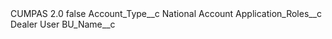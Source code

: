 <?xml version="1.0" encoding="UTF-8"?>
<CustomMetadata xmlns="http://soap.sforce.com/2006/04/metadata" xmlns:xsi="http://www.w3.org/2001/XMLSchema-instance" xmlns:xsd="http://www.w3.org/2001/XMLSchema">
    <label>CUMPAS 2.0</label>
    <protected>false</protected>
    <values>
        <field>Account_Type__c</field>
        <value xsi:type="xsd:string">National Account</value>
    </values>
    <values>
        <field>Application_Roles__c</field>
        <value xsi:type="xsd:string">Dealer User</value>
    </values>
    <values>
        <field>BU_Name__c</field>
        <value xsi:nil="true"/>
    </values>
</CustomMetadata>
